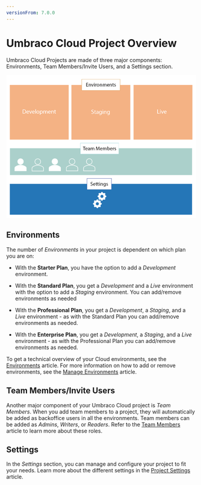 ```yaml
---
versionFrom: 7.0.0
---
```


# Umbraco Cloud Project Overview

Umbraco Cloud Projects are made of three major components: Environments, Team Members/Invite Users, and a Settings section.

![Project overview](images/project-components.png)

## Environments

The number of *Environments* in your project is dependent on which plan you are on:

* With the **Starter Plan**, you have the option to add a *Development* environment.

* With the **Standard Plan**, you get a *Development* and a *Live* environment with the option to add a *Staging* environment. You can add/remove environments as needed

* With the **Professional Plan**, you get a *Development*, a *Staging*, and a *Live* environment - as with the Standard Plan you can add/remove environments as needed.

* With the **Enterprise Plan**, you get a *Development*, a *Staging*, and a *Live* environment - as with the Professional Plan you can add/remove environments as needed.

To get a technical overview of your Cloud environments, see the [Environments](../Environments) article. For more information on how to add or remove environments, see the [Manage Environments](../../Set-Up/Manage-Environments) article.

## Team Members/Invite Users

Another major component of your Umbraco Cloud project is *Team Members*. When you add team members to a project, they will automatically be added as backoffice users in all the environments. Team members can be added as *Admins*, *Writers*, or *Readers*. Refer to the [Team Members](../../Set-Up/Team-Members) article to learn more about these roles.

## Settings

In the *Settings* section, you can manage and configure your project to fit your needs. Learn more about the different settings in the [Project Settings](../../Set-Up/Project-settings) article.
